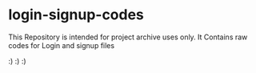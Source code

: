 # login-signup-codes
This Repository is intended for project archive uses only.
It Contains raw codes for Login and signup files

:) :) :) 
